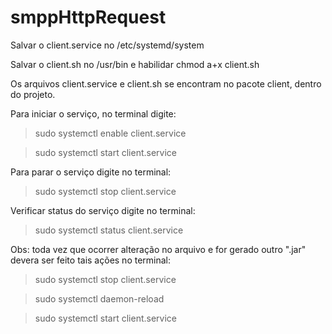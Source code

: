 # smppHttpRequest

Salvar o client.service no /etc/systemd/system

Salvar o client.sh no /usr/bin e habilidar chmod a+x client.sh

Os arquivos client.service e client.sh se encontram no pacote client, dentro do projeto.

Para iniciar o serviço, no terminal digite:

> sudo systemctl enable client.service

> sudo systemctl start client.service

Para parar o serviço digite no terminal:

> sudo systemctl stop client.service

Verificar status do serviço digite no terminal:

> sudo systemctl status client.service

Obs: toda vez que ocorrer alteração no arquivo e for gerado outro ".jar" devera ser feito tais ações no terminal:

> sudo systemctl stop client.service

> sudo systemctl daemon-reload

> sudo systemctl start client.service

